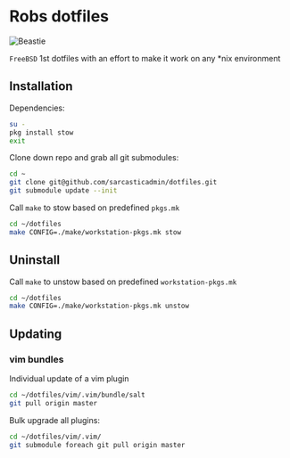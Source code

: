 # Robs dotfiles

![Beastie](https://upload.wikimedia.org/wikipedia/en/5/55/Bsd_daemon.jpg)

`FreeBSD` 1st dotfiles with an effort to make it work on any *nix environment

## Installation
Dependencies:
```bash
su -
pkg install stow
exit
```

Clone down repo and grab all git submodules:
```bash
cd ~
git clone git@github.com/sarcasticadmin/dotfiles.git
git submodule update --init
```

Call `make` to stow based on predefined `pkgs.mk`
```bash
cd ~/dotfiles
make CONFIG=./make/workstation-pkgs.mk stow
```

## Uninstall

Call `make` to unstow based on predefined `workstation-pkgs.mk`
```bash
cd ~/dotfiles
make CONFIG=./make/workstation-pkgs.mk unstow
```

## Updating
### vim bundles
Individual update of a vim plugin
```bash
cd ~/dotfiles/vim/.vim/bundle/salt
git pull origin master
```

Bulk upgrade all plugins:
```bash
cd ~/dotfiles/vim/.vim/
git submodule foreach git pull origin master
```

